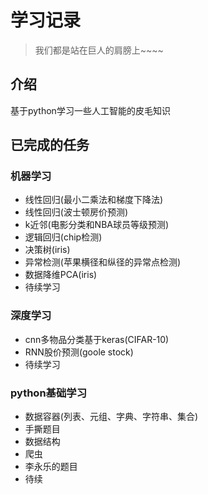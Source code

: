 # 学习记录
>我们都是站在巨人的肩膀上~~~~
## 介绍
基于python学习一些人工智能的皮毛知识

## 已完成的任务
### 机器学习
- 线性回归(最小二乘法和梯度下降法)
- 线性回归(波士顿房价预测)
- k近邻(电影分类和NBA球员等级预测)
- 逻辑回归(chip检测)
- 决策树(iris)
- 异常检测(苹果横径和纵径的异常点检测)
- 数据降维PCA(iris)
- 待续学习
### 深度学习
- cnn多物品分类基于keras(CIFAR-10)
- RNN股价预测(goole stock)
- 待续学习

### python基础学习
- 数据容器(列表、元组、字典、字符串、集合)
- 手撕题目
- 数据结构
- 爬虫
- 李永乐的题目
- 待续



